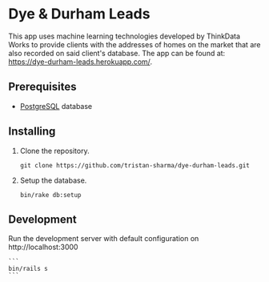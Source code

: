 # Dye & Durham Leads
This app uses machine learning technologies developed by ThinkData Works to provide clients with the addresses of homes on the market that are also recorded on said client's database. The app can be found at: https://dye-durham-leads.herokuapp.com/.

## Prerequisites

-   [PostgreSQL](https://www.postgresql.org) database

## Installing

1.  Clone the repository.

    ```
    git clone https://github.com/tristan-sharma/dye-durham-leads.git
    ```
   
2. Setup the database.

    ```
    bin/rake db:setup
    ```
    
## Development

Run the development server with default configuration on http://localhost:3000

    ```
    bin/rails s
    ```


